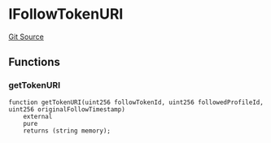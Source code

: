 # IFollowTokenURI
[Git Source](https://github.com/digiv3rse/protocol-contracts/blob/0d518167a484d4368bad0990424be098fe779fa4/contracts/interfaces/IFollowTokenURI.sol)


## Functions
### getTokenURI


```solidity
function getTokenURI(uint256 followTokenId, uint256 followedProfileId, uint256 originalFollowTimestamp)
    external
    pure
    returns (string memory);
```

